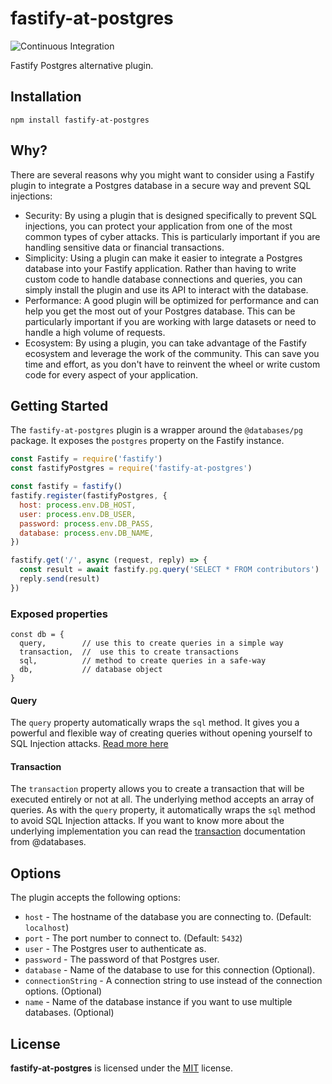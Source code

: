 # fastify-at-postgres

![Continuous Integration](https://github.com/mateonunez/fastify-at-postgres/workflows/ci/badge.svg)

Fastify Postgres alternative plugin.

## Installation

```
npm install fastify-at-postgres
```

## Why?

There are several reasons why you might want to consider using a Fastify plugin to integrate a Postgres database in a secure way and prevent SQL injections:

- Security: By using a plugin that is designed specifically to prevent SQL injections, you can protect your application from one of the most common types of cyber attacks. This is particularly important if you are handling sensitive data or financial transactions.
- Simplicity: Using a plugin can make it easier to integrate a Postgres database into your Fastify application. Rather than having to write custom code to handle database connections and queries, you can simply install the plugin and use its API to interact with the database.
- Performance: A good plugin will be optimized for performance and can help you get the most out of your Postgres database. This can be particularly important if you are working with large datasets or need to handle a high volume of requests.
- Ecosystem: By using a plugin, you can take advantage of the Fastify ecosystem and leverage the work of the community. This can save you time and effort, as you don't have to reinvent the wheel or write custom code for every aspect of your application.


## Getting Started

The `fastify-at-postgres` plugin is a wrapper around the `@databases/pg` package. It exposes the `postgres` property on the Fastify instance.

```js
const Fastify = require('fastify')
const fastifyPostgres = require('fastify-at-postgres')

const fastify = fastify()
fastify.register(fastifyPostgres, {
  host: process.env.DB_HOST,
  user: process.env.DB_USER,
  password: process.env.DB_PASS,
  database: process.env.DB_NAME,
})

fastify.get('/', async (request, reply) => {
  const result = await fastify.pg.query('SELECT * FROM contributors')  
  reply.send(result)
})
```

### Exposed properties

```
const db = {
  query,        // use this to create queries in a simple way
  transaction,  //  use this to create transactions
  sql,          // method to create queries in a safe-way
  db,           // database object
}
```

#### Query
The `query` property automatically wraps the `sql` method. It gives you a powerful and flexible way of creating queries without opening yourself to SQL Injection attacks. [Read more here](https://www.atdatabases.org/docs/sql)


#### Transaction
The `transaction` property allows you to create a transaction that will be executed entirely or not at all. The underlying method accepts an array of queries. As with the `query` property, it automatically wraps the `sql` method to avoid SQL Injection attacks.
If you want to know more about the underlying implementation you can read the [transaction](https://www.atdatabases.org/docs/mysql-guide-transactions) documentation from @databases.


## Options

The plugin accepts the following options:

- `host` - The hostname of the database you are connecting to. (Default: `localhost`)
- `port` - The port number to connect to. (Default: `5432`)
- `user` - The Postgres user to authenticate as.
- `password` - The password of that Postgres user.
- `database` - Name of the database to use for this connection (Optional).
- `connectionString` - A connection string to use instead of the connection options. (Optional)
- `name` - Name of the database instance if you want to use multiple databases. (Optional)

## License

**fastify-at-postgres** is licensed under the [MIT](LICENSE) license.
